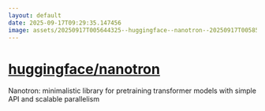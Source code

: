 ```yaml
---
layout: default
date: 2025-09-17T09:29:35.147456
image: assets/20250917T005644325--huggingface--nanotron--20250917T005851478--cropped.png
---
```


# [huggingface/nanotron](https://github.com/huggingface/nanotron)

Nanotron: minimalistic library for pretraining transformer models with simple API and scalable parallelism
